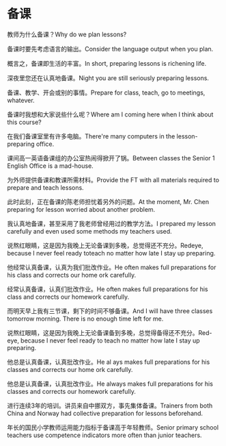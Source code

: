 # 备课

<p><span class="chinese">教师为什么备课？</span><span class="english">Why do we plan lessons?</span></p>

<p><span class="chinese">备课时要先考虑语言的输出。</span><span class="english">Consider the language output when you plan.</span></p>

<p><span class="chinese">概言之，备课即生活的丰富。</span><span class="english">In short, preparing lessons is richening life.</span></p>

<p><span class="chinese">深夜里您还在认真地备课。</span><span class="english">Night you are still seriously preparing lessons.</span></p>

<p><span class="chinese">备课、教学、开会或别的事情。</span><span class="english">Prepare for class, teach, go to meetings, whatever.</span></p>

<p><span class="chinese">备课时我想和大家说些什么呢？</span><span class="english">Where am I coming here when I think about this course?</span></p>

<p><span class="chinese">在我们备课室里有许多电脑。</span><span class="english">There're many computers in the lesson-preparing office.</span></p>

<p><span class="chinese">课间高一英语备课组的办公室热闹得掀开了锅。</span><span class="english">Between classes the Senior 1 English Office is a mad-house.</span></p>

<p><span class="chinese">为外师提供备课和教课所需材料。</span><span class="english">Provide the FT with all materials required to prepare and teach lessons.</span></p>

<p><span class="chinese">此时此刻，正在备课的陈老师担忧着另外的问题。</span><span class="english">At the moment, Mr. Chen preparing for lesson worried about another problem.</span></p>

<p><span class="chinese">我认真地备课，甚至采用了我老师曾经用过的教学方法。</span><span class="english">I prepared my lesson carefully and even used some methods my teachers used.</span></p>

<p><span class="chinese">说熬红眼睛，这是因为我晚上无论备课到多晚，总觉得还不充分。</span><span class="english">Redeye, because I never feel ready toteach no matter how late I stay up preparing.</span></p>

<p><span class="chinese">他经常认真备课，认真为我们批改作业。</span><span class="english">He often makes full preparations for his class and corrects our home ork carefully.</span></p>

<p><span class="chinese">经常认真备课，认真们批改作业。</span><span class="english">He often makes full preparations for his class and corrects our homework carefully.</span></p>

<p><span class="chinese">而明天早上我有三节课，剩下的时间不够备课。</span><span class="english">And I will have three classes tomorrow morning. There is no enough time left for me.</span></p>

<p><span class="chinese">说熬红眼睛，这是因为我晚上无论备课备到多晚，总觉得备得还不充分。</span><span class="english">Red-eye, because I never feel ready to teach no matter how late I stay up preparing.</span></p>

<p><span class="chinese">他总是认真备课，认真批改作业。</span><span class="english">He al ays makes full preparations for his classes and corrects our home ork carefully.</span></p>

<p><span class="chinese">他总是认真备课，认真批改作业。</span><span class="english">He always makes full preparations for his classes and corrects our homework carefully.</span></p>

<p><span class="chinese">进行连续3年的培训。讲员来自中挪双方，事先集体备课。</span><span class="english">Trainers from both China and Norway had collective preparation for lessons beforehand.</span></p>

<p><span class="chinese">年长的国民小学教师运用能力指标于备课高于年轻教师。</span><span class="english">Senior primary school teachers use competence indicators more often than junior teachers.</span></p>

